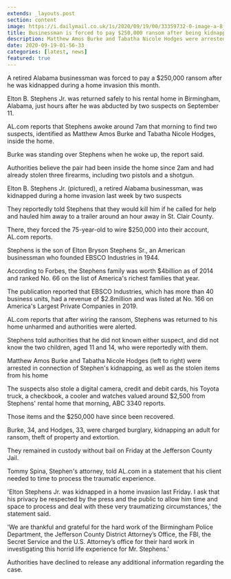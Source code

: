 ```yaml
---
extends: _layouts.post
section: content
image: https://i.dailymail.co.uk/1s/2020/09/19/00/33359732-0-image-a-8_1600472518784.jpg 
title: Businessman is forced to pay $250,000 ransom after being kidnapped during a home invasion 
description: Matthew Amos Burke and Tabatha Nicole Hodges were arrested this week in connection to the kidnapping of Elton B. Stephens Jr. during a home invasion on Birmingham, Alabama 
date: 2020-09-19-01-56-33 
categories: [latest, news] 
featured: true 
--- 
```

A retired Alabama businessman was forced to pay a $250,000 ransom after he was kidnapped during a home invasion this month.

Elton B. Stephens Jr. was returned safely to his rental home in Birmingham, Alabama, just hours after he was abducted by two suspects on September 11.

AL.com reports that Stephens awoke around 7am that morning to find two suspects, identified as Matthew Amos Burke and Tabatha Nicole Hodges, inside the home.

Burke was standing over Stephens when he woke up, the report said.

Authorities believe the pair had been inside the home since 2am and had already stolen three firearms, including two pistols and a shotgun.  

Elton B. Stephens Jr. (pictured), a retired Alabama businessman, was kidnapped during a home invasion last week by two suspects 

They reportedly told Stephens that they would kill him if he called for help and hauled him away to a trailer around an hour away in St. Clair County. 

There, they forced the 75-year-old to wire $250,000 into their account, AL.com reports. 

Stephens is the son of Elton Bryson Stephens Sr., an American businessman who founded EBSCO Industries in 1944. 

According to Forbes, the Stephens family was worth $4billion as of 2014 and ranked No. 66 on the list of America's richest families that year.  

The publication reported that EBSCO Industries, which has more than 40 business units, had a revenue of $2.8million and was listed at No. 166 on America's Largest Private Companies in 2019.

AL.com reports that after wiring the ransom, Stephens was returned to his home unharmed and authorities were alerted.

Stephens told authorities that he did not known either suspect, and did not know the two children, aged 11 and 14, who were reportedly with them.

Matthew Amos Burke and Tabatha Nicole Hodges (left to right) were arrested in connection of Stephen's kidnapping, as well as the stolen items from his home 

The suspects also stole a digital camera, credit and debit cards, his Toyota truck, a checkbook, a cooler and watches valued around $2,500 from Stephens' rental home that morning, ABC 3340 reports. 

Those items and the $250,000 have since been recovered.  

Burke, 34, and Hodges, 33, were charged burglary, kidnapping an adult for ransom, theft of property and extortion. 

They remained in custody without bail on Friday at the Jefferson County Jail.

Tommy Spina, Stephen's attorney, told AL.com in a statement that his client needed to time to process the traumatic experience.

'Elton Stephens Jr. was kidnapped in a home invasion last Friday. I ask that his privacy be respected by the press and the public to allow him time and space to process and deal with these very traumatizing circumstances,' the statement said.

'We are thankful and grateful for the hard work of the Birmingham Police Department, the Jefferson County District Attorney’s Office, the FBI, the Secret Service and the U.S. Attorney’s office for their hard work in investigating this horrid life experience for Mr. Stephens.'

Authorities have declined to release any additional information regarding the case.    

